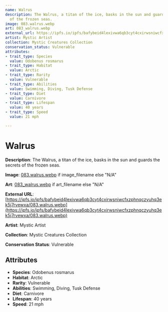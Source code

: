 ```yaml
---
name: Walrus
description: The Walrus, a titan of the ice, basks in the sun and guards the secrets
  of the frozen seas.
image: 083.walrus.webp
art: 083_walrus.webp
external_url: https://ipfs.io/ipfs/bafybeid4lexivwa6qb3cyt4cxirwsniwcfxzphnqczyuhq3ek5j7rvewxa/083.walrus.webp
artist: Mystic Artist
collection: Mystic Creatures Collection
conservation_status: Vulnerable
attributes:
- trait_type: Species
  value: Odobenus rosmarus
- trait_type: Habitat
  value: Arctic
- trait_type: Rarity
  value: Vulnerable
- trait_type: Abilities
  value: Swimming, Diving, Tusk Defense
- trait_type: Diet
  value: Carnivore
- trait_type: Lifespan
  value: 40 years
- trait_type: Speed
  value: 21 mph

---
```


# Walrus

**Description**: The Walrus, a titan of the ice, basks in the sun and guards the secrets of the frozen seas.

**Image**: [083.walrus.webp](./083.walrus.webp) if image_filename else "N/A"

**Art**: [083_walrus.webp](./083_walrus.webp) if art_filename else "N/A"

**External URL**: [https://ipfs.io/ipfs/bafybeid4lexivwa6qb3cyt4cxirwsniwcfxzphnqczyuhq3ek5j7rvewxa/083.walrus.webp](https://ipfs.io/ipfs/bafybeid4lexivwa6qb3cyt4cxirwsniwcfxzphnqczyuhq3ek5j7rvewxa/083.walrus.webp)

**Artist**: Mystic Artist

**Collection**: Mystic Creatures Collection

**Conservation Status**: Vulnerable

## Attributes
- **Species**: Odobenus rosmarus
- **Habitat**: Arctic
- **Rarity**: Vulnerable
- **Abilities**: Swimming, Diving, Tusk Defense
- **Diet**: Carnivore
- **Lifespan**: 40 years
- **Speed**: 21 mph
